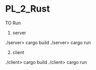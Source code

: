 # PL_2_Rust

TO Run

1) server

  ./server> cargo build
  ./server> cargo run
  
2) client

  ./client> cargo build
  ./client> cargo run
